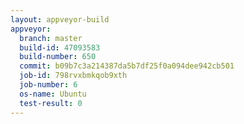 ```yaml
---
layout: appveyor-build
appveyor:
  branch: master
  build-id: 47093583
  build-number: 650
  commit: b09b7c3a214387da5b7df25f0a094dee942cb501
  job-id: 798rvxbmkqob9xth
  job-number: 6
  os-name: Ubuntu
  test-result: 0
---
```

